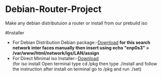 # Debian-Router-Project
Make any debian distributuion a router or install from our prebuild iso

#Installer
<ul>
 <li>For Debian Distribution Debian package:-<a href="https://github.com/sounakkar/Debian-Router-Project/blob/main/DEBIAN/drp.deb?raw=true">Download</a>
 <strong>for this search network inter faces manually then insert using echo "enp0s3" > /var/www/html/network/igs/LAN/assign </strong>
 </li>
 <li>For Direct Minimal iso Installer:-<a href="https://mega.nz/file/YVFxDSja#DZiwNc6X2EyG_WrdaehNCebAInY5StXigm4ObWf3I9Q">Download</a> <br> (for iso install Open terminal type cd /pkg then type ./install and follow the instruction after install on terminal go to /pkg and run ./set)  </li>
  </ul>

